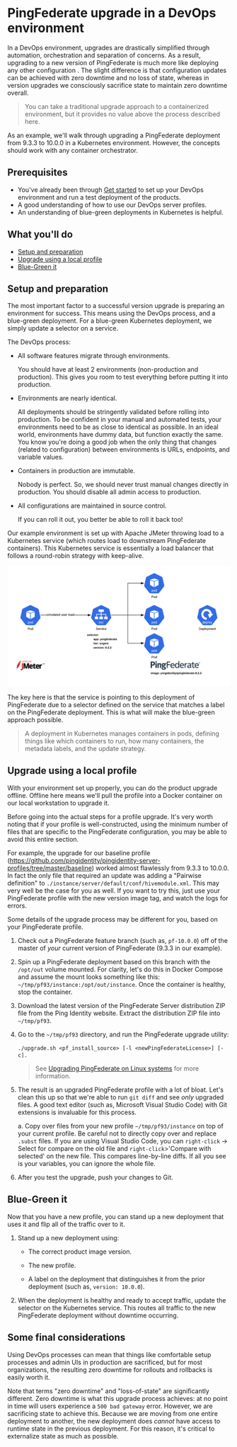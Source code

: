 # PingFederate upgrade in a DevOps environment

In a DevOps environment, upgrades are drastically simplified through automation, orchestration and separation of concerns. As a result, upgrading to a new version of PingFederate is much more like deploying any other configuration <!-- (link here to doc explaining config deployments) -->. The slight difference is that configuration updates can be achieved with zero downtime and no loss of state, whereas in version upgrades we consciously sacrifice state to maintain zero downtime overall. 

> You can take a traditional upgrade approach to a containerized environment, but it provides no value above the process described here. 

As an example, we'll walk through upgrading a PingFederate deployment from 9.3.3 to 10.0.0 in a Kubernetes environment. However, the concepts should work with any container orchestrator.

## Prerequisites

* You've already been through [Get started](getStarted.md) to set up your DevOps environment and run a test deployment of the products.
* A good understanding of how to use our DevOps server profiles.
* An understanding of blue-green deployments in Kubernetes is helpful. 

## What you'll do

* [Setup and preparation](#setup-and-preparation)
* [Upgrade using a local profile](#upgrade-using-a-local-profile)
* [Blue-Green it](#blue-green-it)

## Setup and preparation

The most important factor to a successful version upgrade is preparing an environment for success. This means using the DevOps process, and a blue-green deployment. For a blue-green Kubernetes deployment, we simply update a selector on a service.

The DevOps process:

* All software features migrate through environments.
  
  You should have at least 2 environments (non-production and production). This gives you room to test everything before putting it into production. 

* Environments are nearly identical.

  All deployments should be stringently validated before rolling into production. To be confident in your manual and automated tests, your environments need to be as close to identical as possible. In an ideal world, environments have dummy data, but function exactly the same. You know you're doing a good job when the only thing that changes (related to configuration) between environments is URLs, endpoints, and variable values.

* Containers in production are immutable.

  Nobody is perfect. So, we should never trust manual changes directly in production. You should disable all admin access to production.

* All configurations are maintained in source control.

  If you can roll it out, you better be able to roll it back too!

Our example environment is set up with Apache JMeter throwing load to a Kubernetes service (which routes load to downstream PingFederate containers). This Kubernetes service is essentially a load balancer that follows a round-robin strategy with keep-alive.

![alt text](images/pf-upgrade_1_version9.3.3.png "Initial deployment")

The key here is that the service is pointing to this deployment of PingFederate due to a selector defined on the service that matches a label on the PingFederate deployment. This is what will make the blue-green approach possible. 

> A deployment in Kubernetes manages containers in pods, defining things like which containers to run, how many containers, the metadata labels, and the update strategy.

## Upgrade using a local profile

With your environment set up properly, you can do the product upgrade offline. Offline here means we'll pull the profile into a Docker container on our local workstation to upgrade it. 

Before going into the actual steps for a profile upgrade. It's very worth noting that if your profile is well-constructed, using the minimum number of files that are specific to the PingFederate configuration, you may be able to avoid this entire section. 

For example, the upgrade for our baseline profile (https://github.com/pingidentity/pingidentity-server-profiles/tree/master/baseline) worked almost flawlessly from 9.3.3 to 10.0.0. In fact the only file that required an update was adding a "Pairwise definition" to `./instance/server/default/conf/hivemodule.xml`. This may very well be the case for you as well. If you want to try this, just use your PingFederate profile with the new version image tag, and watch the logs for errors.

Some details of the upgrade process may be different for you, based on your PingFederate profile. 
<!--- TODO: link to PF profile --->

1. Check out a PingFederate feature branch (such as, `pf-10.0.0`) off of the master of _your_ current version of PingFederate (9.3.3 in our example).

2. Spin up a PingFederate deployment based on this branch with the `/opt/out` volume mounted. For clarity, let's do this in Docker Compose and assume the mount looks something like this: `~/tmp/pf93/instance:/opt/out/instance`. Once the container is healthy, stop the container. 

3. Download the latest version of the PingFederate Server distribution ZIP file from the Ping Identity website. Extract the distribution ZIP file into `~/tmp/pf93`.

4. Go to the `~/tmp/pf93` directory, and run the PingFederate upgrade utility: 
   
   ```shell
   ./upgrade.sh <pf_install_source> [-l <newPingFederateLicense>] [-c].
   ```

   > See [Upgrading PingFederate on Linux systems](https://docs.pingidentity.com/bundle/pingfederate-100/page/ukh1564003034797.html) for more information.

5. The result is an upgraded PingFederate profile with a lot of bloat. Let's clean this up so that we're able to run `git diff` and see _only_ upgraded files. A good text editor (such as, Microsoft Visual Studio Code) with Git extensions is invaluable for this process. 

   a. Copy over files from your new profile `~/tmp/pf93/instance` on top of your current profile. Be careful not to directly copy over and replace `.subst` files. If you are using Visual Studio Code, you can `right-click` -> Select for compare on the old file and `right-click`>'Compare with selected' on the new file. This compares line-by-line diffs. If all you see is your variables, you can ignore the whole file. 

6. After you test the upgrade, push your changes to Git.

## Blue-Green it

Now that you have a new profile, you can stand up a new deployment that uses it and flip all of the traffic over to it. 

1. Stand up a new deployment using: 
   
   * The correct product image version.
   
   * The new profile. 
   
   * A label on the deployment that distinguishes it from the prior deployment (such as, `version: 10.0.0`).

2. When the deployment is healthy and ready to accept traffic, update the selector on the Kubernetes service. This routes all traffic to the new PingFederate deployment without downtime occurring.

## Some final considerations

Using DevOps processes can mean that things like comfortable setup processes and admin UIs in production are sacrificed, but for most organizations, the resulting zero downtime for rollouts and rollbacks is easily worth it. 

Note that terms "zero downtime" and "loss-of-state" are significantly different. Zero downtime is what this upgrade process achieves: at no point in time will users experience a `500 bad gateway` error. However, we are sacrificing state to achieve this. Because we are moving from one entire deployment to another, the new deployment does _cannot_ have access to runtime state in the previous deployment. For this reason, it's critical to externalize state as much as possible. 
